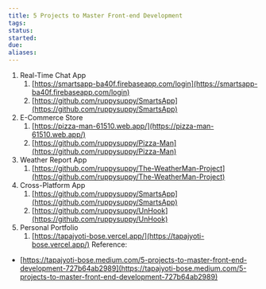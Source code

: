 ```yaml
---
title: 5 Projects to Master Front-end Development
tags: 
status: 
started: 
due: 
aliases: 
---
```

1. Real-Time Chat App
   1. [https://smartsapp-ba40f.firebaseapp.com/login](https://smartsapp-ba40f.firebaseapp.com/login)
   2. [https://github.com/ruppysuppy/SmartsApp](https://github.com/ruppysuppy/SmartsApp)
2. E-Commerce Store
   1. [https://pizza-man-61510.web.app/](https://pizza-man-61510.web.app/)
   2. [https://github.com/ruppysuppy/Pizza-Man](https://github.com/ruppysuppy/Pizza-Man)
3. Weather Report App
   1. [https://github.com/ruppysuppy/The-WeatherMan-Project](https://github.com/ruppysuppy/The-WeatherMan-Project)
4. Cross-Platform App
   1. [https://github.com/ruppysuppy/SmartsApp](https://github.com/ruppysuppy/SmartsApp)
   2. [https://github.com/ruppysuppy/UnHook](https://github.com/ruppysuppy/UnHook)
5. Personal Portfolio
   1. [https://tapajyoti-bose.vercel.app/](https://tapajyoti-bose.vercel.app/)
Reference:
- [https://tapajyoti-bose.medium.com/5-projects-to-master-front-end-development-727b64ab2989](https://tapajyoti-bose.medium.com/5-projects-to-master-front-end-development-727b64ab2989)
